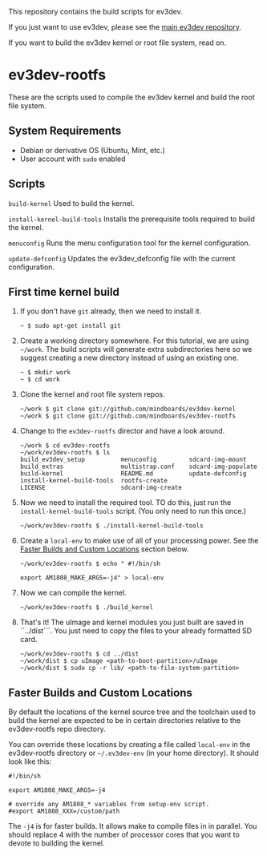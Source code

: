 This repository contains the build scripts for ev3dev.

If you just want to use ev3dev, please see the
[main ev3dev repository](https://github.com/mindboards/ev3dev).

If you want to build the ev3dev kernel or root file system, read on.

ev3dev-rootfs
=============

These are the scripts used to compile the ev3dev kernel and build the root
file system.

System Requirements
-------------------
* Debian or derivative OS (Ubuntu, Mint, etc.)
* User account with ```sudo``` enabled

Scripts
-------

```build-kernel```               Used to build the kernel.

```install-kernel-build-tools``` Installs the prerequisite tools required
                                 to build the kernel.

```menuconfig```                 Runs the menu configuration tool for the
                                 kernel configuration.

```update-defconfig```           Updates the ev3dev_defconfig file with the
                                 current configuration.


First time kernel build
-----------------------

1.  If you don't have ```git``` already, then we need to install it.

        ~ $ sudo apt-get install git

2.  Create a working directory somewhere. For this tutorial, we are using
    ```~/work```. The build scripts will generate extra subdirectories here
    so we suggest creating a new directory instead of using an existing one.

        ~ $ mkdir work
        ~ $ cd work

3.  Clone the kernel and root file system repos.

        ~/work $ git clone git://github.com/mindboards/ev3dev-kernel
        ~/work $ git clone git://github.com/mindboards/ev3dev-rootfs

4.  Change to the ```ev3dev-rootfs``` director and have a look around.

        ~/work $ cd ev3dev-rootfs
        ~/work/ev3dev-rootfs $ ls
        build_ev3dev_setup          menuconfig         sdcard-img-mount
        build_extras                multistrap.conf    sdcard-img-populate
        build-kernel                README.md          update-defconfig
        install-kernel-build-tools  rootfs-create
        LICENSE                     sdcard-img-create


5.  Now we need to install the required tool. TO do this, just run the
    ```install-kernel-build-tools``` script. (You only need to run this once.)

        ~/work/ev3dev-rootfs $ ./install-kernel-build-tools

6.  Create a ```local-env``` to make use of all of your processing power. See the
    [Faster Builds and Custom Locations](#faster-builds-and-custom-locations)
    section below.

        ~/work/ev3dev-rootfs $ echo " #!/bin/sh
        
        export AM1808_MAKE_ARGS=-j4" > local-env

7.  Now we can compile the kernel.

        ~/work/ev3dev-rootfs $ ./build_kernel

8.  That's it! The uImage and kernel modules you just built are saved in
    ``../dist```. You just need to copy the files to your
    already formatted SD card.

        ~/work/ev3dev-rootfs $ cd ../dist
        ~/work/dist $ cp uImage <path-to-boot-partition>/uImage
        ~/work/dist $ sudo cp -r lib/ <path-to-file-system-partition>


Faster Builds and Custom Locations
----------------------------------

By default the locations of the kernel source tree and the toolchain used
to build the kernel are expected to be in certain directories relative to
the ev3dev-rootfs repo directory.

You can override these locations by creating a file called ```local-env```
in the ev3dev-rootfs directory or ```~/.ev3dev-env``` (in your home directory).
It should look like this:

    #!/bin/sh
    
    export AM1808_MAKE_ARGS=-j4
    
    # override any AM1808_* variables from setup-env script.
    #export AM1808_XXX=/custom/path

The ```-j4``` is for faster builds. It allows make to compile files in
in parallel. You should replace 4 with the number of processor cores that
you want to devote to building the kernel.

